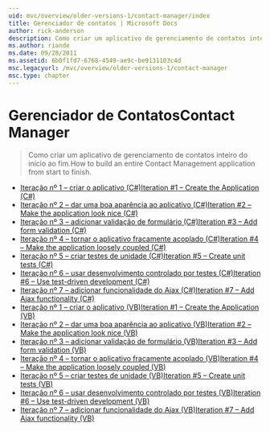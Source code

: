 ```yaml
---
uid: mvc/overview/older-versions-1/contact-manager/index
title: Gerenciador de contatos | Microsoft Docs
author: rick-anderson
description: Como criar um aplicativo de gerenciamento de contatos inteiro do início ao fim.
ms.author: riande
ms.date: 09/28/2011
ms.assetid: 6b0f1fd7-6768-4549-ae9c-be9131103c4d
msc.legacyurl: /mvc/overview/older-versions-1/contact-manager
msc.type: chapter
---
```

<a name="contact-manager"></a><span data-ttu-id="ee673-103">Gerenciador de Contatos</span><span class="sxs-lookup"><span data-stu-id="ee673-103">Contact Manager</span></span>
====================
> <span data-ttu-id="ee673-104">Como criar um aplicativo de gerenciamento de contatos inteiro do início ao fim.</span><span class="sxs-lookup"><span data-stu-id="ee673-104">How to build an entire Contact Management application from start to finish.</span></span>


- [<span data-ttu-id="ee673-105">Iteração nº 1 – criar o aplicativo (C#)</span><span class="sxs-lookup"><span data-stu-id="ee673-105">Iteration #1 – Create the Application (C#)</span></span>](iteration-1-create-the-application-cs.md)
- [<span data-ttu-id="ee673-106">Iteração nº 2 – dar uma boa aparência ao aplicativo (C#)</span><span class="sxs-lookup"><span data-stu-id="ee673-106">Iteration #2 – Make the application look nice (C#)</span></span>](iteration-2-make-the-application-look-nice-cs.md)
- [<span data-ttu-id="ee673-107">Iteração nº 3 – adicionar validação de formulário (C#)</span><span class="sxs-lookup"><span data-stu-id="ee673-107">Iteration #3 – Add form validation (C#)</span></span>](iteration-3-add-form-validation-cs.md)
- [<span data-ttu-id="ee673-108">Iteração nº 4 – tornar o aplicativo fracamente acoplado (C#)</span><span class="sxs-lookup"><span data-stu-id="ee673-108">Iteration #4 – Make the application loosely coupled (C#)</span></span>](iteration-4-make-the-application-loosely-coupled-cs.md)
- [<span data-ttu-id="ee673-109">Iteração nº 5 – criar testes de unidade (C#)</span><span class="sxs-lookup"><span data-stu-id="ee673-109">Iteration #5 – Create unit tests (C#)</span></span>](iteration-5-create-unit-tests-cs.md)
- [<span data-ttu-id="ee673-110">Iteração nº 6 – usar desenvolvimento controlado por testes (C#)</span><span class="sxs-lookup"><span data-stu-id="ee673-110">Iteration #6 – Use test-driven development (C#)</span></span>](iteration-6-use-test-driven-development-cs.md)
- [<span data-ttu-id="ee673-111">Iteração nº 7 – adicionar funcionalidade do Ajax (C#)</span><span class="sxs-lookup"><span data-stu-id="ee673-111">Iteration #7 – Add Ajax functionality (C#)</span></span>](iteration-7-add-ajax-functionality-cs.md)
- [<span data-ttu-id="ee673-112">Iteração nº 1 – criar o aplicativo (VB)</span><span class="sxs-lookup"><span data-stu-id="ee673-112">Iteration #1 – Create the Application (VB)</span></span>](iteration-1-create-the-application-vb.md)
- [<span data-ttu-id="ee673-113">Iteração nº 2 – dar uma boa aparência ao aplicativo (VB)</span><span class="sxs-lookup"><span data-stu-id="ee673-113">Iteration #2 – Make the application look nice (VB)</span></span>](iteration-2-make-the-application-look-nice-vb.md)
- [<span data-ttu-id="ee673-114">Iteração nº 3 – adicionar validação de formulário (VB)</span><span class="sxs-lookup"><span data-stu-id="ee673-114">Iteration #3 – Add form validation (VB)</span></span>](iteration-3-add-form-validation-vb.md)
- [<span data-ttu-id="ee673-115">Iteração nº 4 – tornar o aplicativo fracamente acoplado (VB)</span><span class="sxs-lookup"><span data-stu-id="ee673-115">Iteration #4 – Make the application loosely coupled (VB)</span></span>](iteration-4-make-the-application-loosely-coupled-vb.md)
- [<span data-ttu-id="ee673-116">Iteração nº 5 – criar testes de unidade (VB)</span><span class="sxs-lookup"><span data-stu-id="ee673-116">Iteration #5 – Create unit tests (VB)</span></span>](iteration-5-create-unit-tests-vb.md)
- [<span data-ttu-id="ee673-117">Iteração nº 6 – usar desenvolvimento controlado por testes (VB)</span><span class="sxs-lookup"><span data-stu-id="ee673-117">Iteration #6 – Use test-driven development (VB)</span></span>](iteration-6-use-test-driven-development-vb.md)
- [<span data-ttu-id="ee673-118">Iteração nº 7 – adicionar funcionalidade do Ajax (VB)</span><span class="sxs-lookup"><span data-stu-id="ee673-118">Iteration #7 – Add Ajax functionality (VB)</span></span>](iteration-7-add-ajax-functionality-vb.md)

